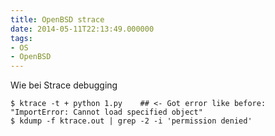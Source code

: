 ```yaml
---
title: OpenBSD strace
date: 2014-05-11T22:13:49.000000
tags: 
- OS
- OpenBSD
---
```



Wie bei Strace debugging

~~~
$ ktrace -t + python 1.py    ## <- Got error like before: "ImportError: Cannot load specified object"
$ kdump -f ktrace.out | grep -2 -i 'permission denied'
~~~
